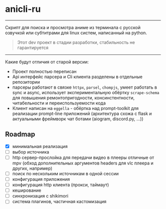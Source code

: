 # anicli-ru

___
Скрипт для поиска и просмотра аниме из терминала с русской озвучкой или субтитрами для linux систем, 
написанный на python.

> Этот dev проект в стадии разработки, стабильность не гарантируется

---
Какие будут отличия от старой версии:

- Проект полностью переписан
- Api интерфейс парсера и Cli клиента разделены в отдельные репозитории
- парсеры работают в связке `httpx`, `parsel`, `chompjs`, умеет работать в sync и async, 
использует экспериментальную обёртку `scrape-schema` для повышения ремонтопригодности, консинстентности, 
читабельности и переиспользуемости кода
- Клиент написан на `eggella` - обёртка над prompt-toolkit для реализации prompt-line приложений 
(архитектура схожа с flask и актуальными фреймворк чат ботами (aiogram, discord.py, ...))


## Roadmap
-[x] минимальная реализация
-[ ] выбор источника
-[ ] http сервер-прослойка для передачи видео в плееры отличные от mpv (обход дополнительных аргументов 
headers для vlc плеера и других, например)
-[ ] поиск по нескольким источникам в одной сессии
-[ ] конфигурация приложения
-[ ] конфигурация http клиента (прокси, таймаут)
-[ ] кеширование
-[ ] синхронизация с shikimori
-[ ] система плагинов, частичная кастомизация
